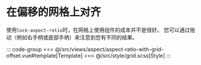 <aspectRatioWithGridOffset/>

# 在偏移的网格上对齐

使用`lock-aspect-ratio`时，在网格上使用组件的成本并不是很好。 您可以通过拖动（例如右手柄或底部手柄）来注意到您有不同的结果。

::: code-group
<<< @/src/views/aspect/aspect-ratio-with-grid-offset.vue#template[Template]
<<< @/src/style/grid.scss[Style]
:::